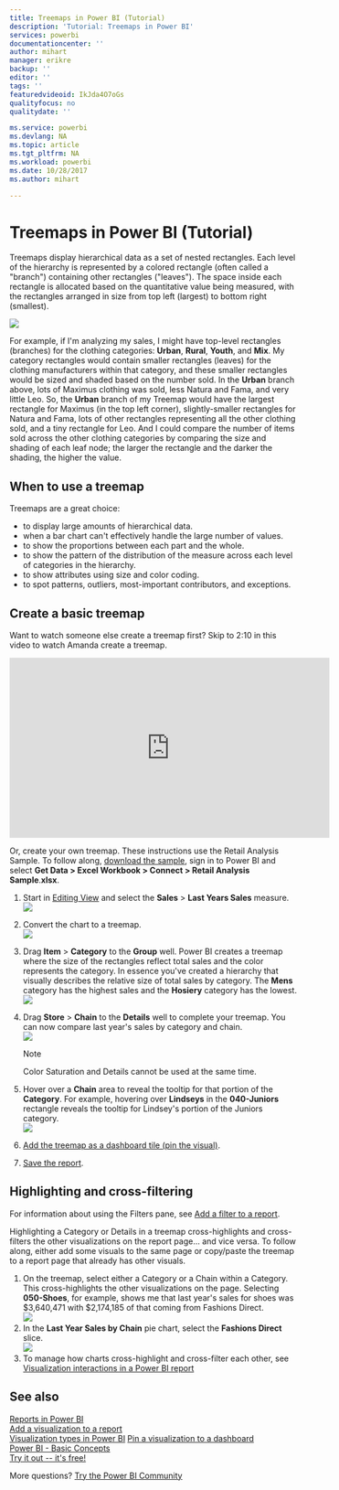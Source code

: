 ```yaml
---
title: Treemaps in Power BI (Tutorial)
description: 'Tutorial: Treemaps in Power BI'
services: powerbi
documentationcenter: ''
author: mihart
manager: erikre
backup: ''
editor: ''
tags: ''
featuredvideoid: IkJda4O7oGs
qualityfocus: no
qualitydate: ''

ms.service: powerbi
ms.devlang: NA
ms.topic: article
ms.tgt_pltfrm: NA
ms.workload: powerbi
ms.date: 10/28/2017
ms.author: mihart

---
```

# Treemaps in Power BI (Tutorial)
Treemaps display hierarchical data as a set of nested rectangles.  Each level of the hierarchy is represented by a colored rectangle (often called a "branch") containing other rectangles ("leaves").  The space inside each rectangle is allocated based on the quantitative value being measured, with the rectangles arranged in size from top left (largest) to bottom right (smallest).

![](media/power-bi-visualization-treemaps/pbi-nancy_viz_treemap.png)

For example, if I'm analyzing my sales, I might have top-level rectangles (branches) for the clothing categories: **Urban**, **Rural**, **Youth**, and **Mix**.  My category rectangles would contain smaller rectangles (leaves) for the clothing manufacturers within that category, and these smaller rectangles would be sized and shaded based on the number sold.  In the **Urban** branch above, lots of Maximus clothing was sold, less Natura and Fama, and very little Leo.  So, the **Urban** branch of my Treemap would have the largest rectangle for Maximus (in the top left corner), slightly-smaller rectangles for Natura and Fama, lots of other rectangles representing all the other clothing sold, and a tiny rectangle for Leo.  And I could compare the number of items sold across the other clothing categories by comparing the size and shading of each leaf node; the larger the rectangle and the darker the shading, the higher the value.

## When to use a treemap
Treemaps are a great choice:

* to display large amounts of hierarchical data.
* when a bar chart can't effectively handle the large number of values.
* to show the proportions between each part and the whole.
* to show the pattern of the distribution of the measure across each level of categories in the hierarchy.
* to show attributes using size and color coding.
* to spot patterns, outliers, most-important contributors, and exceptions.

## Create a basic treemap
Want to watch someone else create a treemap first?  Skip to 2:10 in this video to watch Amanda create a treemap.

<iframe width="560" height="315" src="https://www.youtube.com/embed/IkJda4O7oGs" frameborder="0" allowfullscreen></iframe>

Or, create your own treemap. These instructions use the Retail Analysis Sample. To follow along,  [download the sample](sample-datasets.md), sign in to Power BI and select **Get Data \> Excel Workbook \>  Connect \> Retail Analysis Sample**.**xlsx**.

1. Start in [Editing View](service-interact-with-a-report-in-editing-view.md) and select the **Sales** > **Last Years Sales** measure.   
   ![](media/power-bi-visualization-treemaps/treemapfirstvalue_new.png)
2. Convert the chart to a treemap.  
   ![](media/power-bi-visualization-treemaps/treemapconvertto_new.png)
3. Drag **Item** > **Category** to the **Group** well. Power BI creates a treemap where the size of the rectangles reflect total sales and the color represents the category.  In essence you've created a hierarchy that visually describes the relative size of total sales by category.  The **Mens** category has the highest sales and the **Hosiery** category has the lowest.
   ![](media/power-bi-visualization-treemaps/treemapcomplete_new.png)
4. Drag **Store** > **Chain** to the **Details** well to complete your treemap. You can now compare last year's sales by category and chain.   
   ![](media/power-bi-visualization-treemaps/treemap_addgroup_new.png)
   
   > [!NOTE]
   > Color Saturation and Details cannot be used at the same time.
   > 
   > 
5. Hover over a **Chain** area to reveal the tooltip for that portion of the **Category**.  For example, hovering over **Lindseys** in the **040-Juniors** rectangle reveals the tooltip for Lindsey's portion of the Juniors category.  
   ![](media/power-bi-visualization-treemaps/treemaphoverdetail_new.png)
6. [Add the treemap as a dashboard tile (pin the visual)](service-dashboard-tiles.md). 
7. [Save the report](service-report-save.md).

## Highlighting and cross-filtering
For information about using the Filters pane, see [Add a filter to a report](power-bi-report-add-filter.md).

Highlighting a Category or Details in a treemap cross-highlights and cross-filters the other visualizations on the report page... and vice versa. To follow along, either add some visuals to the same page or copy/paste the treemap to a report page that already has other visuals.

1. On the treemap, select either a Category or a Chain within a Category.  This cross-highlights the other visualizations on the page. Selecting **050-Shoes**, for example, shows me that last year's sales for shoes was $3,640,471 with $2,174,185 of that coming from Fashions Direct.  
   ![](media/power-bi-visualization-treemaps/treemaphiliting.png)
2. In the **Last Year Sales by Chain** pie chart, select the **Fashions Direct** slice.  
   ![](media/power-bi-visualization-treemaps/treemapnoowl.gif)
3. To manage how charts cross-highlight and cross-filter each other, see [Visualization interactions in a Power BI report](powerbi-service-visual-interactions.md)

## See also
[Reports in Power BI](service-reports.md)  
[Add a visualization to a report](power-bi-report-add-visualizations-i.md)  
[Visualization types in Power BI](power-bi-visualization-types-for-reports-and-q-and-a.md)
[ Pin a visualization to a dashboard](service-dashboard-pin-tile-from-report.md)  
[Power BI - Basic Concepts](service-basic-concepts.md)  
[Try it out -- it's free!](https://powerbi.com/)

More questions? [Try the Power BI Community](http://community.powerbi.com/)  

